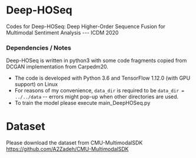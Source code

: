 # Deep-HOSeq
Codes for Deep-HOSeq: Deep Higher-Order Sequence Fusion for Multimodal Sentiment Analysis --- ICDM 2020 



### Dependencies / Notes
Deep-HOSeq is written in python3 with some code fragments copied from DCGAN implementation from Carpedm20.
  - The code is developed with Python 3.6 and TensorFlow 1.12.0 (with GPU support) on Linux
  - For reasons of my convenience, `data_dir` is required to be `data_dir = ../../data` -- errors might pop-up when other directories are used.
  - To train the model please execute main_DeepHOSeq.py
  
 
 # Dataset
 Please download the dataset from CMU-MultimodalSDK https://github.com/A2Zadeh/CMU-MultimodalSDK
 

     
